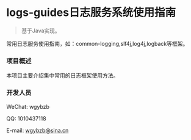 # logs-guides日志服务系统使用指南

> 基于Java实现。

常用日志服务使用指南，如：common-logging,slf4j,log4j,logback等框架。

### 项目概述

本项目主要介绍集中常用的日志框架使用方法。

### 开发人员

WeChat: wgybzb

QQ: 1010437118

E-mail: wgybzb@sina.cn

